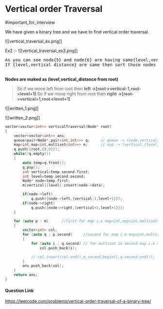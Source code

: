 # Vertical order Traversal

#important_for_interview

We have given a binary tree and we have to find vertical order traversal.

![[vertical_traversal_ex.png]]

Ex2 :-
![[vertical_traversal_ex2.png]]

<pre>
As you can see node{5} and node{6} are having same{level,vertical_distance}. 
If {level,vertical_distance} are same then sort those nodes in ascending order.
</pre>

\
**Nodes are maked as (level,vertical_distance from root)**

> So if we move left from root then **left ->[root->vertical-1,root->level+1]**
> So if we move right from root then **right ->[root->vertical+1,root->level+1]**

![[written_1.png]]

![[written_2.png]]

```cpp
vector<vector<int>> verticalTraversal(Node* root)
{
    vector<vector<int>> ans;
    queue<pair<Node*,pair<int,int>>> q;     // queue -> (node,vertical,level)
    map<int,map<int,multiset<int>>> m;      // map -> (vertical,{level,multinode})
    q.push({root,{0,0}});
    while(!q.empty())
    {
        auto temp=q.front();
        q.pop();
        int vertical=temp.second.first;
        int level=temp.second.second;
        Node* node=temp.first;
        m[vertical][level].insert(node->data);

        if(node->left)
            q.push({node->left,{vertical-1,level+1}});
        if(node->right)
            q.push({node->right,{vertical+1,level+1}});
    }

    for (auto p : m)      //first for map i.e map<int,map<int,multiset<int>>> m;
    {
        vector<int> col;
        for (auto q : p.second)     //second for map i.e map<int,multiset<int>>
        {
            for (auto i : q.second) // for multiset in second map i.e multiset<int>
                col.push_back(i);

            // col.insert(col.end(),q.second.begin(),q.second.end());  //this is the alternative for above for loop
        }
        ans.push_back(col);
    }
    return ans;
}
```

#### Question Link

https://leetcode.com/problems/vertical-order-traversal-of-a-binary-tree/
